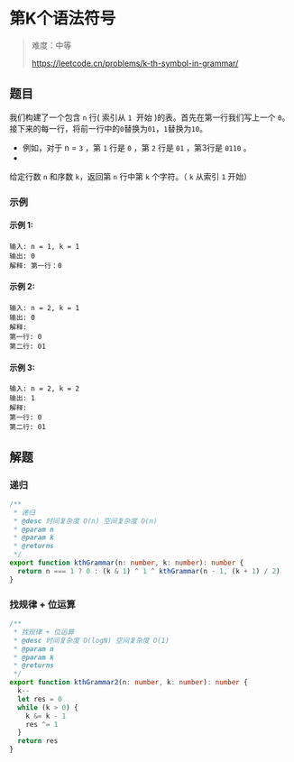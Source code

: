 # 第K个语法符号

> 难度：中等
>
> https://leetcode.cn/problems/k-th-symbol-in-grammar/

## 题目

我们构建了一个包含 `n` 行( 索引从 `1`  开始 )的表。首先在第一行我们写上一个 `0`。接下来的每一行，将前一行中的`0`替换为`01`，`1`替换为`10`。

- 例如，对于 n = `3` ，第 `1` 行是 `0` ，第 `2` 行是 `01` ，第3行是 `0110` 。
- 
给定行数 `n` 和序数 `k`，返回第 `n` 行中第 `k` 个字符。（ `k` 从索引 `1` 开始）

### 示例

#### 示例 1:

```
输入: n = 1, k = 1
输出: 0
解释: 第一行：0
```

#### 示例 2:

```
输入: n = 2, k = 1
输出: 0
解释: 
第一行: 0 
第二行: 01
```

#### 示例 3:

```
输入: n = 2, k = 2
输出: 1
解释:
第一行: 0
第二行: 01
```

## 解题

### 递归

```ts 
/**
 * 递归
 * @desc 时间复杂度 O(n) 空间复杂度 O(n)
 * @param n
 * @param k
 * @returns
 */
export function kthGrammar(n: number, k: number): number {
  return n === 1 ? 0 : (k & 1) ^ 1 ^ kthGrammar(n - 1, (k + 1) / 2)
}
```

### 找规律 + 位运算

```ts 
/**
 * 找规律 + 位运算
 * @desc 时间复杂度 O(logN) 空间复杂度 O(1)
 * @param n
 * @param k
 * @returns
 */
export function kthGrammar2(n: number, k: number): number {
  k--
  let res = 0
  while (k > 0) {
    k &= k - 1
    res ^= 1
  }
  return res
}
```